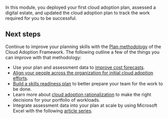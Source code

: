 In this module, you deployed your first cloud adoption plan, assessed a digital estate, and updated the cloud adoption plan to track the work required for you to be successful.

## Next steps

Continue to improve your planning skills with the [Plan methodology](/azure/cloud-adoption-framework/plan/) of the Cloud Adoption Framework. The following outline a few of the things you can improve with that methodology:

- Use your plan and assessment data to [improve cost forecasts](/azure/cloud-adoption-framework/digital-estate/calculate).
- [Align your people across the organization for initial cloud adoption efforts](/azure/cloud-adoption-framework/plan/initial-org-alignment).
- [Build a skills readiness plan](/azure/cloud-adoption-framework/plan/adapt-roles-skills-processes) to better prepare your team for the work to be done.
- Learn more about [cloud adoption rationalization](/azure/cloud-adoption-framework/digital-estate/5-rs-of-rationalization) to make the right decisions for your portfolio of workloads.
- Integrate assessment data into your plan at scale by using Microsoft Excel with the following [article series](/azure/cloud-adoption-framework/plan/review-rationalization).